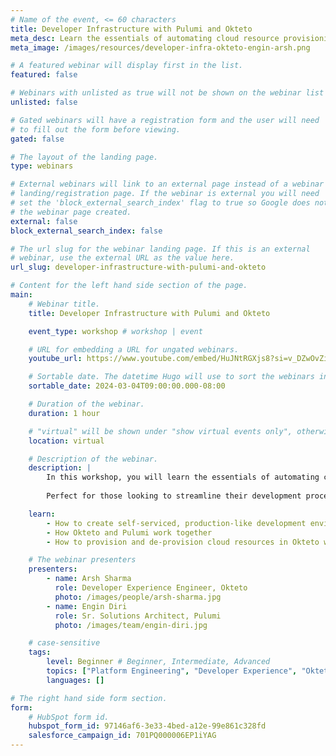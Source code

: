 ```yaml
---
# Name of the event, <= 60 characters
title: Developer Infrastructure with Pulumi and Okteto
meta_desc: Learn the essentials of automating cloud resource provisioning with Pulumi and Okteto in this hands-on session.
meta_image: /images/resources/developer-infra-okteto-engin-arsh.png

# A featured webinar will display first in the list.
featured: false

# Webinars with unlisted as true will not be shown on the webinar list
unlisted: false

# Gated webinars will have a registration form and the user will need
# to fill out the form before viewing.
gated: false

# The layout of the landing page.
type: webinars

# External webinars will link to an external page instead of a webinar
# landing/registration page. If the webinar is external you will need
# set the 'block_external_search_index' flag to true so Google does not index
# the webinar page created.
external: false
block_external_search_index: false

# The url slug for the webinar landing page. If this is an external
# webinar, use the external URL as the value here.
url_slug: developer-infrastructure-with-pulumi-and-okteto

# Content for the left hand side section of the page.
main:
    # Webinar title.
    title: Developer Infrastructure with Pulumi and Okteto

    event_type: workshop # workshop | event

    # URL for embedding a URL for ungated webinars.
    youtube_url: https://www.youtube.com/embed/HuJNtRGXjs8?si=v_DZwOvZi6uF6L9W?rel=0

    # Sortable date. The datetime Hugo will use to sort the webinars in date order.
    sortable_date: 2024-03-04T09:00:00.000-08:00

    # Duration of the webinar.
    duration: 1 hour

    # "virtual" will be shown under "show virtual events only", otherwise shown as City, State (seattle, wa)
    location: virtual

    # Description of the webinar.
    description: |
        In this workshop, you will learn the essentials of automating cloud resource provisioning with Pulumi and Okteto. This hands-on session is tailored for developers and platform engineers eager to adopt Infrastructure as Code (IaC) practices using familiar programming languages. Learn how to deploy cloud resources efficiently across any cloud provider and enhance your development workflow with Okteto's on-demand environments.
    
        Perfect for those looking to streamline their development process and foster better collaboration between teams, this workshop promises to equip you with practical skills for more effective cloud resource management.

    learn:
        - How to create self-serviced, production-like development environments
        - How Okteto and Pulumi work together
        - How to provision and de-provision cloud resources in Okteto with Pulumi

    # The webinar presenters
    presenters:
        - name: Arsh Sharma
          role: Developer Experience Engineer, Okteto
          photo: /images/people/arsh-sharma.jpg
        - name: Engin Diri
          role: Sr. Solutions Architect, Pulumi
          photo: /images/team/engin-diri.jpg

    # case-sensitive
    tags:
        level: Beginner # Beginner, Intermediate, Advanced
        topics: ["Platform Engineering", "Developer Experience", "Okteto"]
        languages: []

# The right hand side form section.
form:
    # HubSpot form id.
    hubspot_form_id: 97146af6-3e33-4bed-a12e-99e861c328fd
    salesforce_campaign_id: 701PQ000006EP1iYAG
---
```

